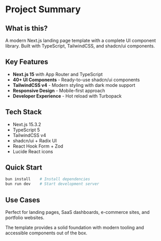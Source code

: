 # Project Summary

## What is this?
A modern Next.js landing page template with a complete UI component library. Built with TypeScript, TailwindCSS, and shadcn/ui components.

## Key Features
- **Next.js 15** with App Router and TypeScript
- **40+ UI Components** - Ready-to-use shadcn/ui components
- **TailwindCSS v4** - Modern styling with dark mode support
- **Responsive Design** - Mobile-first approach
- **Developer Experience** - Hot reload with Turbopack

## Tech Stack
- Next.js 15.3.2
- TypeScript 5
- TailwindCSS v4
- shadcn/ui + Radix UI
- React Hook Form + Zod
- Lucide React icons

## Quick Start
```bash
bun install    # Install dependencies
bun run dev    # Start development server
```

## Use Cases
Perfect for landing pages, SaaS dashboards, e-commerce sites, and portfolio websites.

The template provides a solid foundation with modern tooling and accessible components out of the box.
